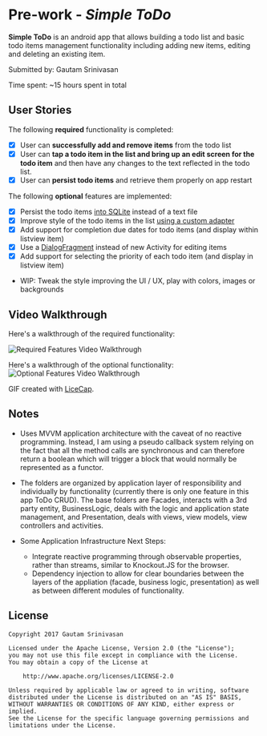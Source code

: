 # Pre-work - *Simple ToDo*

**Simple ToDo** is an android app that allows building a todo list and basic todo items management functionality including adding new items, editing and deleting an existing item.

Submitted by: Gautam Srinivasan

Time spent: ~15 hours spent in total

## User Stories

The following **required** functionality is completed:

* [x] User can **successfully add and remove items** from the todo list
* [x] User can **tap a todo item in the list and bring up an edit screen for the todo item** and then have any changes to the text reflected in the todo list.
* [x] User can **persist todo items** and retrieve them properly on app restart

The following **optional** features are implemented:

* [x] Persist the todo items [into SQLite](http://guides.codepath.com/android/Persisting-Data-to-the-Device#sqlite) instead of a text file
* [x] Improve style of the todo items in the list [using a custom adapter](http://guides.codepath.com/android/Using-an-ArrayAdapter-with-ListView)
* [x] Add support for completion due dates for todo items (and display within listview item)
* [x] Use a [DialogFragment](http://guides.codepath.com/android/Using-DialogFragment) instead of new Activity for editing items
* [x] Add support for selecting the priority of each todo item (and display in listview item)
* WIP: Tweak the style improving the UI / UX, play with colors, images or backgrounds

## Video Walkthrough 

Here's a walkthrough of the required functionality:

<img src='http://i.imgur.com/5WbYSYb.gif' title='Required Features Video Walkthrough' width='' alt='Required Features Video Walkthrough' />

Here's a walkthrough of the optional functionality:
<img src='http://imgur.com/6yfnjAj.gif' title='Optional Features Video Walkthrough' width='' alt='Optional Features Video Walkthrough' />

GIF created with [LiceCap](http://www.cockos.com/licecap/).

## Notes
* Uses MVVM application architecture with the caveat of no reactive programming. Instead, I am using a pseudo callback system relying on the fact that all the method calls are synchronous and can therefore return a boolean which will trigger a block that would normally be represented as a functor. 

* The folders are organized by application layer of responsibility and individually by functionality (currently there is only one feature in this app ToDo CRUD). The base folders are Facades, interacts with a 3rd party entity, BusinessLogic, deals with the logic and application state management, and Presentation, deals with views, view models, view controllers and activities.

* Some Application Infrastructure Next Steps: 
    * Integrate reactive programming through observable properties, rather than streams, similar to Knockout.JS for the browser. 
    * Dependency injection to allow for clear boundaries between the layers of the appliation (facade, business logic, presentation) as well as between different modules of functionality.

## License

    Copyright 2017 Gautam Srinivasan

    Licensed under the Apache License, Version 2.0 (the "License");
    you may not use this file except in compliance with the License.
    You may obtain a copy of the License at

        http://www.apache.org/licenses/LICENSE-2.0

    Unless required by applicable law or agreed to in writing, software
    distributed under the License is distributed on an "AS IS" BASIS,
    WITHOUT WARRANTIES OR CONDITIONS OF ANY KIND, either express or implied.
    See the License for the specific language governing permissions and
    limitations under the License.
